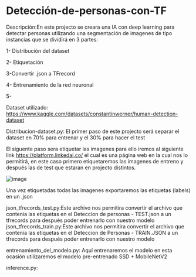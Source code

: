 # Detección-de-personas-con-TF

Descripción:En este projecto se creara una IA con deep learning para detectar personas utilizando una segmentación de imagenes de tipo instancias que se dividirá en 3 partes:

1- Distribución del dataset

2- Etiquetación 

3-Convertir .json a TFrecord

4- Entrenamiento de la red neuronal

5-

Dataset utilizado: https://www.kaggle.com/datasets/constantinwerner/human-detection-dataset

Distribucion-dataset.py: El primer paso de este projecto será separar el  dataset en 70% para entrenar y el 30% para hacer el test

El siguente paso sera etiquetar las imagenes para ello iremos al siguiente link https://platform.linkedai.co/ el cual es una página web en la cual nos lo permitirá, en este caso primero etiquetaremos las imagenes de entreno y después las de test que estaran en projecto distintos.

![image](https://user-images.githubusercontent.com/57341284/167683732-90947df8-189a-4cc1-b224-d6f719260456.png)

Una vez etiquetadas todas las imagenes exportaremos las etiquetas (labels) en un .json 

json_tfrecords_test.py:Este archivo nos permitira convertir el archivo que contenia las etiquetas en el Deteccion de personas - TEST.json  a un tfrecords para después poder entrenarlo con nuestro modelo
json_tfrecords_train.py:Este archivo nos permitira convertir el archivo que contenia las etiquetas en el Deteccion de Personas - TRAIN.JSON  a un tfrecords para después poder entrenarlo con nuestro modelo

entrenamiento_del_modelo.py: Aquí entrenaremos el modelo en esta ocasión utilizaremos el modelo pre-entrenado SSD + MobileNetV2

inference.py:
